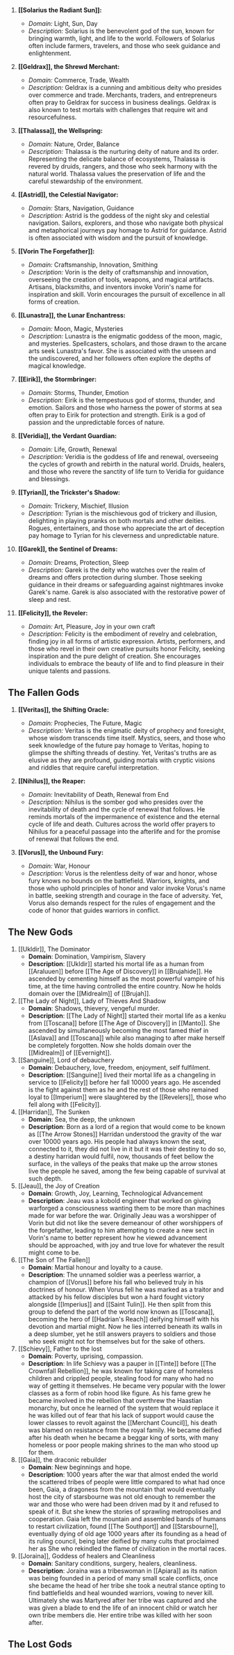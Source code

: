 1. **[[Solarius the Radiant Sun]]:**
    
    - _Domain:_ Light, Sun, Day
    - _Description:_ Solarius is the benevolent god of the sun, known for bringing warmth, light, and life to the world. Followers of Solarius often include farmers, travelers, and those who seek guidance and enlightenment.
2. **[[Geldrax]], the Shrewd Merchant:**
    
    - _Domain:_ Commerce, Trade, Wealth
    - _Description:_ Geldrax is a cunning and ambitious deity who presides over commerce and trade. Merchants, traders, and entrepreneurs often pray to Geldrax for success in business dealings. Geldrax is also known to test mortals with challenges that require wit and resourcefulness.
3. **[[Thalassa]], the Wellspring:**
    
    - _Domain:_ Nature, Order, Balance
    - _Description:_ Thalassa is the nurturing deity of nature and its order. Representing the delicate balance of ecosystems, Thalassa is revered by druids, rangers, and those who seek harmony with the natural world. Thalassa values the preservation of life and the careful stewardship of the environment.
4. **[[Astrid]], the Celestial Navigator:**
    
    - _Domain:_ Stars, Navigation, Guidance
    - _Description:_ Astrid is the goddess of the night sky and celestial navigation. Sailors, explorers, and those who navigate both physical and metaphorical journeys pay homage to Astrid for guidance. Astrid is often associated with wisdom and the pursuit of knowledge.
5. **[[Vorin The Forgefather]]:**
    
    - _Domain:_ Craftsmanship, Innovation, Smithing
    - _Description:_ Vorin is the deity of craftsmanship and innovation, overseeing the creation of tools, weapons, and magical artifacts. Artisans, blacksmiths, and inventors invoke Vorin's name for inspiration and skill. Vorin encourages the pursuit of excellence in all forms of creation.
6. **[[Lunastra]], the Lunar Enchantress:**
    
    - _Domain:_ Moon, Magic, Mysteries
    - _Description:_ Lunastra is the enigmatic goddess of the moon, magic, and mysteries. Spellcasters, scholars, and those drawn to the arcane arts seek Lunastra's favor. She is associated with the unseen and the undiscovered, and her followers often explore the depths of magical knowledge.
7. **[[Eirik]], the Stormbringer:**
    
    - _Domain:_ Storms, Thunder, Emotion
    - _Description:_ Eirik is the tempestuous god of storms, thunder, and emotion. Sailors and those who harness the power of storms at sea often pray to Eirik for protection and strength. Eirik is a god of passion and the unpredictable forces of nature.
8. **[[Veridia]], the Verdant Guardian:**
    
    - _Domain:_ Life, Growth, Renewal
    - _Description:_ Veridia is the goddess of life and renewal, overseeing the cycles of growth and rebirth in the natural world. Druids, healers, and those who revere the sanctity of life turn to Veridia for guidance and blessings.
9. **[[Tyrian]], the Trickster's Shadow:**
    
    - _Domain:_ Trickery, Mischief, Illusion
    - _Description:_ Tyrian is the mischievous god of trickery and illusion, delighting in playing pranks on both mortals and other deities. Rogues, entertainers, and those who appreciate the art of deception pay homage to Tyrian for his cleverness and unpredictable nature.
10. **[[Garek]], the Sentinel of Dreams:**
    
	- _Domain:_ Dreams, Protection, Sleep
	- _Description:_ Garek is the deity who watches over the realm of dreams and offers protection during slumber. Those seeking guidance in their dreams or safeguarding against nightmares invoke Garek's name. Garek is also associated with the restorative power of sleep and rest.
11. **[[Felicity]], the Reveler:**
    
    - _Domain:_ Art, Pleasure, Joy in your own craft
    - _Description:_ Felicity is the embodiment of revelry and celebration, finding joy in all forms of artistic expression. Artists, performers, and those who revel in their own creative pursuits honor Felicity, seeking inspiration and the pure delight of creation. She encourages individuals to embrace the beauty of life and to find pleasure in their unique talents and passions.
## The Fallen Gods
1. **[[Veritas]], the Shifting Oracle:**
    
    - _Domain:_ Prophecies, The Future, Magic
    - _Description:_ Veritas is the enigmatic deity of prophecy and foresight, whose wisdom transcends time itself. Mystics, seers, and those who seek knowledge of the future pay homage to Veritas, hoping to glimpse the shifting threads of destiny. Yet, Veritas's truths are as elusive as they are profound, guiding mortals with cryptic visions and riddles that require careful interpretation.
13. **[[Nihilus]], the Reaper:**
    
    - _Domain:_ Inevitability of Death, Renewal from End
    - _Description:_ Nihilus is the somber god who presides over the inevitability of death and the cycle of renewal that follows. He reminds mortals of the impermanence of existence and the eternal cycle of life and death. Cultures across the world offer prayers to Nihilus for a peaceful passage into the afterlife and for the promise of renewal that follows the end.
14. **[[Vorus]], the Unbound Fury:**
    
    - _Domain:_ War, Honour
    - _Description:_ Vorus is the relentless deity of war and honor, whose fury knows no bounds on the battlefield. Warriors, knights, and those who uphold principles of honor and valor invoke Vorus's name in battle, seeking strength and courage in the face of adversity. Yet, Vorus also demands respect for the rules of engagement and the code of honor that guides warriors in conflict.
## The New Gods
1. [[Ukldir]], The Dominator
	 * **Domain**: Domination, Vampirism, Slavery
	 * **Description**: [[Ukldir]] started his mortal life as a human from [[Araluuen]] before [[The Age of Discovery]] in [[Brujahide]]. He ascended by cementing himself as the most powerful vampire of his time, at the time having controlled the entire country. Now he holds domain over the [[Midrealm]] of [[Brujah]].
2. [[The Lady of Night]], Lady of Thieves And Shadow 
	 * **Domain**: Shadows, thievery, vengeful murder.
	 * **Description**: [[The Lady of Night]] started their mortal life as a kenku from [[Toscana]] before [[The Age of Discovery]] in [[Manto]]. She ascended by simultaneously becoming the most famed thief in [[Aslava]] and [[Toscana]] while also managing to after make herself be completely forgotten. Now she holds domain over the [[Midrealm]] of [[Evernight]].
3. [[Sanguine]], Lord of debauchery
	 * **Domain**: Debauchery, love, freedom, enjoyment, self fulfilment.
	 * **Description**: [[Sanguine]] lived their mortal life as a changeling in service to [[Felicity]] before her fall 10000 years ago. He ascended is the fight against them as he and the rest of those who remained loyal to [[Imperium]] were slaughtered by the [[Revelers]], those who fell along with [[Felicity]].
4. [[Harridan]], The Sunken
	- **Domain**: Sea, the deep, the unknown
	- **Description**: Born as a lord of a region that would come to be known as [[The Arrow Stones]] Harridan understood the gravity of the war over 10000 years ago. His people had always known the seat, connected to it, they did not live in it but it was their destiny to do so, a destiny harridan would fulfil, now, thousands of feet bellow the surface, in the valleys of the peaks that make up the arrow stones live the people he saved, among the few being capable of survival at such depth.
5. [[Jeau]], the Joy of Creation
	- **Domain**: Growth, Joy, Learning, Technological Advancement
	- **Description**: Jeau was a kobold engineer that worked on giving warforged a consciousness wanting them to be more than machines made for war before the war. Originally Jeau was a worshipper of Vorin but did not like the severe demeanour of other worshippers of the forgefather, leading to him attempting to create a new sect in Vorin's name to better represent how he viewed advancement should be approached, with joy and true love for whatever the result might come to be.
6. [[The Son of The Fallen]]
	- **Domain**: Martial honour and loyalty to a cause.
	- **Description**: The unnamed soldier was a peerless warrior, a champion of [[Vorus]] before his fall who believed truly in his doctrines of honour. When Vorus fell he was marked as a traitor and attacked by his fellow disciples but won a hard fought victory alongside [[Imperius]] and [[Saint Tulin]]. He then split from this group to defend the part of the world now known as [[Toscana]], becoming the hero of [[Hadrian's Reach]] deifying himself with his devotion and martial might. Now he lies interred beneath its walls in a deep slumber, yet he still answers prayers to soldiers and those who seek might not for themselves but for the sake of others.
7. [[Schievy]], Father to the lost
	- **Domain**: Poverty, uprising, compassion.
	- **Description**: In life Schievy was a pauper in [[Tinte]] before [[The Crownfall Rebellion]], he was known for taking care of homeless children and crippled people, stealing food for many who had no way of getting it themselves. He became very popular with the lower classes as a form of robin hood like figure. As his fame grew he became involved in the rebellion that overthrew the Haastian monarchy, but once he learned of the system that would replace it he was killed out of fear that his lack of support would cause the lower classes to revolt against the [[Merchant Council]], his death was blamed on resistance from the royal family. He became deified after his death when he became a beggar king of sorts, with many homeless or poor people making shrines to the man who stood up for them.
8. [[Gaia]], the draconic rebuilder
	- **Domain**: New beginnings and hope.
	- **Description**: 1000 years after the war that almost ended the world the scattered tribes of people were little compared to what had once been, Gaia, a dragoness from the mountain that would eventually host the city of starsbourne was not old enough to remember the war and those who were had been driven mad by it and refused to speak of it. But she knew the stories of sprawling metropolises and cooperation. Gaia left the mountain and assembled bands of humans to restart civilization, found [[The Southport]] and [[Starsbourne]], eventually dying of old age 1000 years after its founding as a head of its ruling council, being later deified by many cults that proclaimed her as She who rekindled the flame of civilization in the mortal races.
9. [[Joraina]], Goddess of healers and Cleanliness
	- **Domain**: Sanitary conditions, surgery, healers, cleanliness.
	- **Description**: Joraina was a tribeswoman in [[Apiara]] as its nation was being founded in a period of many small scale conflicts, once she became the head of her tribe she took a neutral stance opting to find battlefields and heal wounded warriors, vowing to never kill. Ultimately she was Martyred after her tribe was captured and she was given a blade to end the life of an innocent child or watch her own tribe members die. Her entire tribe was killed with her soon after.
## The Lost Gods
